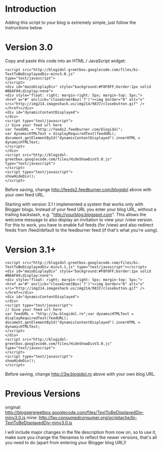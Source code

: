 # Introduction #

Adding this script to your blog is extremely simple, just follow the instructions below.


# Version 3.0 #

Copy and paste this code into an HTML / JavaScript widget:

```
<script src="http://blogidol-greetbox.googlecode.com/files/bi-TextToBeDisplayedDiv-minv3.0.js"
type="text/javascript">
</script>
<div id="mainDisplayDiv" style="background:#F8F8FF;border:1px solid #B6AFA9;display:none">
<div style="float: right; margin-right: 5px; margin-top: 5px;">
<href a="#" onclick="closeGreetBox('7')"><img border="0" alt="x" 
src="http://img214.imageshack.us/img214/9837/closebutton.gif" />
</href></div>
<div id="dynamicContentDisplayed">
</div>
<script type="text/javascript">
// Give your feed url here
var feedURL = "http://feeds2.feedburner.com/blogidol";
var dynamicHTMLText = displayRequiredText(feedURL);
document.getElementById("dynamicContentDisplayed").innerHTML = dynamicHTMLText;
</script>
</div>
<script src="http://blogidol-greetbox.googlecode.com/files/HideShowDivV3.0.js"
type="text/javascript">
</script>
<script type="text/javascript">
showHideDiv();
</script>
```

Before saving, change http://feeds2.feedburner.com/blogidol above with your own feed URL.

Starting with version 3.1 I implemented a system that works only with Blogger blogs. Instead of your feed URL you enter your blog URL, without a trailing backslash, e.g. "http://yourblog.blogspot.com". This allows the welcome message to also display an invitation to view your /view version. For this to work, you have to enable full feeds (for /view) and also redirect feeds from /feed/default to the feedburner feed (if that's what you're using).

# Version 3.1+ #
```
<script src="http://blogidol-greetbox.googlecode.com/files/bi-TextToBeDisplayedDiv-minv3.1.js" type="text/javascript"></script>
<div id="mainDisplayDiv" style="background:#F8F8FF;border:1px solid #B6AFA9;display:none">
<div style="float: right; margin-right: 5px; margin-top: 5px;">
<href a="#" onclick="closeGreetBox('7')"><img border="0" alt="x" src="http://img214.imageshack.us/img214/9837/closebutton.gif" />
</href></div>
<div id="dynamicContentDisplayed">
</div>
<script type="text/javascript">
// Give your feed url here
var feedURL = "http://3w.blogidol.ro";var dynamicHTMLText = displayRequiredText(feedURL);
document.getElementById("dynamicContentDisplayed").innerHTML = dynamicHTMLText;
</script>
</div>
<script src="http://blogidol-greetbox.googlecode.com/files/HideShowDivV3.0.js" type="text/javascript">
</script>
<script type="text/javascript">
showHideDiv();
</script>
```

Before saving, change http://3w.blogidol.ro above with your own blog URL.

# Previous Versions #
original: http://bloggergreetbox.googlecode.com/files/TextToBeDisplayedDiv-minv3.0.js
mine: http://fav.consumedconsumer.org/scriptache/bi-TextToBeDisplayedDiv-minv3.0.js

I will include major changes in the file description from now on, so to use it, make sure you change the filenames to reflect the newer versions, that's all you need to do (apart from entering your Blogger blog URL)!